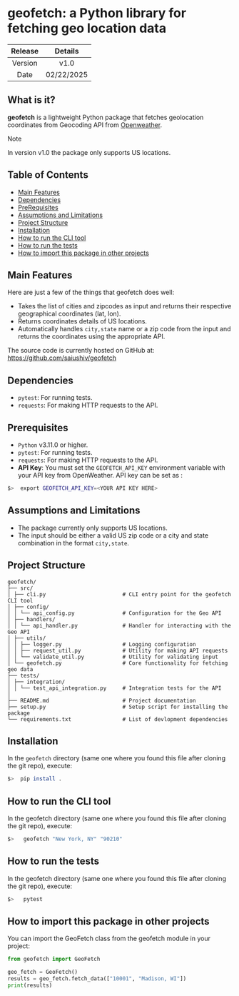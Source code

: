 # geofetch: a Python library for fetching geo location data

| Release | Details |
| :-----: | :---: |
| Version | v1.0  |
| Date | 02/22/2025  |


## What is it?

**geofetch** is a lightweight Python package that fetches geolocation coordinates from 
Geocoding API from [Openweather](https://openweathermap.org/api/geocoding-api).

> [!NOTE]
> In version v1.0 the package only supports US locations.

## Table of Contents

- [Main Features](#main-features)
- [Dependencies](#dependencies)
- [PreRequisites](#prerequisites)
- [Assumptions and Limitations](#assumptions-and-limitations)
- [Project Structure](#project-structure)
- [Installation](#installation)
- [How to run the CLI tool](#how-to-run-the-cli-tool)
- [How to run the tests](#how-to-run-the-tests)
- [How to import this package in other projects](#how-to-import-this-package-in-other-projects)

## Main Features
Here are just a few of the things that geofetch does well:

  - Takes the list of cities and zipcodes as input and returns their respective geographical coordinates (lat, lon).
  - Returns coordinates details of US locations.
  - Automatically handles `city,state` name or a zip code from the input and returns the coordinates using the appropriate API.

The source code is currently hosted on GitHub at:
https://github.com/saiushiv/geofetch

## Dependencies

- `pytest`: For running tests.
- `requests`: For making HTTP requests to the API.

## Prerequisites

- `Python` v3.11.0 or higher.
- `pytest`: For running tests.
- `requests`: For making HTTP requests to the API.
- **API Key**: You must set the `GEOFETCH_API_KEY` environment variable with your API key from OpenWeather. API key can be set as :
```sh
$>  export GEOFETCH_API_KEY=<YOUR API KEY HERE>
```

## Assumptions and Limitations

- The package currently only supports US locations.
- The input should be either a valid US zip code or a city and state combination in the format `city,state`.

## Project Structure

```
geofetch/ 
├── src/ 
│ ├── cli.py                        # CLI entry point for the geofetch CLI tool
│ ├── config/ 
│ │ └── api_config.py               # Configuration for the Geo API
│ ├── handlers/ 
│ │ └── api_handler.py              # Handler for interacting with the Geo API
│ ├── utils/ 
│ │ ├── logger.py                   # Logging configuration
│ │ ├── request_util.py             # Utility for making API requests
│ │ └── validate_util.py            # Utility for validating input
│ └── geofetch.py                   # Core functionality for fetching geo data
├── tests/ 
│ ├── integration/ 
│ │ └── test_api_integration.py     # Integration tests for the API
│ 
├── README.md                       # Project documentation
├── setup.py                        # Setup script for installing the package
└── requirements.txt                # List of devlopment dependencies
```

## Installation

In the `geofetch` directory (same one where you found this file after
cloning the git repo), execute:

```sh
$>  pip install .
```

## How to run the CLI tool

In the geofetch directory (same one where you found this file after cloning the git repo), execute:

```sh
$>   geofetch "New York, NY" "90210"
```

## How to run the tests

In the geofetch directory (same one where you found this file after cloning the git repo), execute:

```sh
$>   pytest
```

## How to import this package in other projects

You can import the GeoFetch class from the geofetch module in your project:

```py
from geofetch import GeoFetch

geo_fetch = GeoFetch()
results = geo_fetch.fetch_data(["10001", "Madison, WI"])
print(results)
```